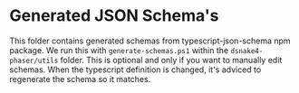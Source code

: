 # Generated JSON Schema's
This folder contains generated schemas from typescript-json-schema npm package. We run this with `generate-schemas.ps1` within the `dsnake4-phaser/utils` folder. This is optional and only if you want to manually edit schemas. When the typescript definition is changed, it's adviced to regenerate the schema so it matches.